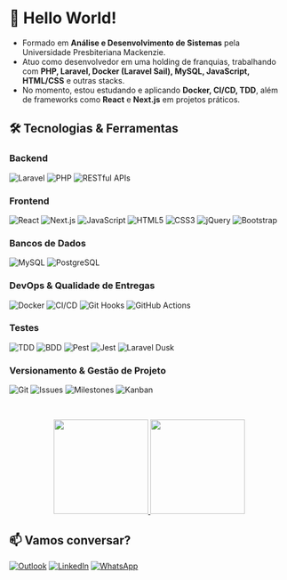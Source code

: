 # 👋 Hello World! 

- Formado em **Análise e Desenvolvimento de Sistemas** pela Universidade Presbiteriana Mackenzie.  
- Atuo como desenvolvedor em uma holding de franquias, trabalhando com **PHP, Laravel, Docker (Laravel Sail), MySQL, JavaScript, HTML/CSS** e outras stacks.  
- No momento, estou estudando e aplicando **Docker, CI/CD, TDD**, além de frameworks como **React** e **Next.js** em projetos práticos.

## 🛠️ Tecnologias & Ferramentas

### Backend  
![Laravel](https://img.shields.io/badge/Laravel-FF2D20?style=for-the-badge&logo=laravel&logoColor=white) 
![PHP](https://img.shields.io/badge/PHP-777BB4?style=for-the-badge&logo=php&logoColor=white) 
![RESTful APIs](https://img.shields.io/badge/RESTful_APIs-6DB33F?style=for-the-badge&logo=swagger&logoColor=white) 

### Frontend  
![React](https://img.shields.io/badge/React-61DAFB?style=for-the-badge&logo=react&logoColor=black)
![Next.js](https://img.shields.io/badge/Next.js-000000?style=for-the-badge&logo=next.js&logoColor=white)
![JavaScript](https://img.shields.io/badge/JavaScript-F7DF1E?style=for-the-badge&logo=javascript&logoColor=black)
![HTML5](https://img.shields.io/badge/HTML5-E34F26?style=for-the-badge&logo=html5&logoColor=white)
![CSS3](https://img.shields.io/badge/CSS3-1572B6?style=for-the-badge&logo=css3&logoColor=white)
![jQuery](https://img.shields.io/badge/jQuery-0769AD?style=for-the-badge&logo=jquery&logoColor=white)
![Bootstrap](https://img.shields.io/badge/Bootstrap-563D7C?style=for-the-badge&logo=bootstrap&logoColor=white)

### Bancos de Dados  
![MySQL](https://img.shields.io/badge/MySQL-4479A1?style=for-the-badge&logo=mysql&logoColor=white) 
![PostgreSQL](https://img.shields.io/badge/PostgreSQL-4169E1?style=for-the-badge&logo=postgresql&logoColor=white) 

### DevOps & Qualidade de Entregas
![Docker](https://img.shields.io/badge/Docker-2496ED?style=for-the-badge&logo=docker&logoColor=white)
![CI/CD](https://img.shields.io/badge/CI/CD-555555?style=for-the-badge&logo=githubactions&logoColor=white)
![Git Hooks](https://img.shields.io/badge/Git_Hooks-F05032?style=for-the-badge&logo=git&logoColor=white)
![GitHub Actions](https://img.shields.io/badge/GitHub_Actions-2088FF?style=for-the-badge&logo=github-actions&logoColor=white)

### Testes  
![TDD](https://img.shields.io/badge/TDD-555555?style=for-the-badge&logo=testinglibrary&logoColor=white)
![BDD](https://img.shields.io/badge/BDD-32B643?style=for-the-badge&logo=cucumber&logoColor=white)
![Pest](https://img.shields.io/badge/Pest-000000?style=for-the-badge&logo=pestphp&logoColor=white)
![Jest](https://img.shields.io/badge/Jest-C21325?style=for-the-badge&logo=jest&logoColor=white)
![Laravel Dusk](https://img.shields.io/badge/Laravel_Dusk-FF2D20?style=for-the-badge&logo=laravel&logoColor=white)

### Versionamento & Gestão de Projeto  
![Git](https://img.shields.io/badge/Git-F05032?style=for-the-badge&logo=git&logoColor=white)
![Issues](https://img.shields.io/badge/Issues-F28D1A?style=for-the-badge&logo=github&logoColor=white)
![Milestones](https://img.shields.io/badge/Milestones-6E5494?style=for-the-badge&logo=github&logoColor=white)
![Kanban](https://img.shields.io/badge/Kanban-0079BF?style=for-the-badge&logo=trello&logoColor=white)

<br>

<p align="center">
  <a href="https://github.com/gustavocamalionti" target="_blank">
    <img height="170em" src="https://github-readme-stats-eight-theta.vercel.app/api?username=gustavocamalionti&show_icons=true&theme=dracula&include_all_commits=true&count_private=true"/>
    <img height="170em" src="https://github-readme-stats-eight-theta.vercel.app/api/top-langs/?username=gustavocamalionti&layout=compact&langs_count=8&theme=dracula"/>
  </a>
</p>

## 📫 Vamos conversar?

[![Outlook](https://img.shields.io/badge/Microsoft_Outlook-0078D4?style=for-the-badge&logo=microsoft-outlook&logoColor=white)](mailto:gustavocamalionti@outlook.com)
[![LinkedIn](https://img.shields.io/badge/-LinkedIn-%230077B5?style=for-the-badge&logo=linkedin&logoColor=white)](https://www.linkedin.com/in/gustavocamalionti/)
[![WhatsApp](https://img.shields.io/badge/WhatsApp-25D366?style=for-the-badge&logo=whatsapp&logoColor=white)](https://api.whatsapp.com/send?phone=5519982230726)
